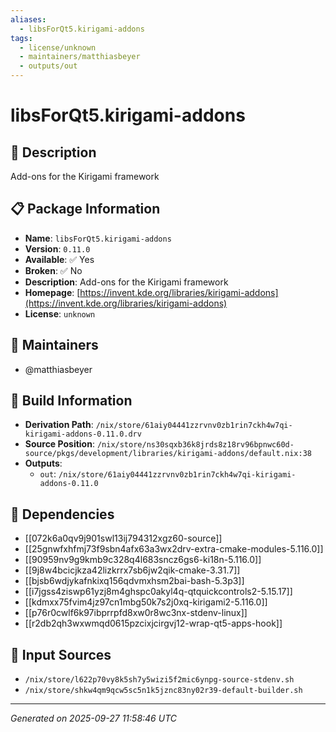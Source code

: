 ```yaml
---
aliases:
  - libsForQt5.kirigami-addons
tags:
  - license/unknown
  - maintainers/matthiasbeyer
  - outputs/out
---
```


# libsForQt5.kirigami-addons

## 📝 Description

Add-ons for the Kirigami framework

## 📋 Package Information

- **Name**: `libsForQt5.kirigami-addons`
- **Version**: `0.11.0`
- **Available**: ✅ Yes
- **Broken**: ✅ No
- **Description**: Add-ons for the Kirigami framework
- **Homepage**: [https://invent.kde.org/libraries/kirigami-addons](https://invent.kde.org/libraries/kirigami-addons)
- **License**: `unknown`
## 👥 Maintainers

- @matthiasbeyer


## 🔧 Build Information

- **Derivation Path**: `/nix/store/61aiy04441zzrvnv0zb1rin7ckh4w7qi-kirigami-addons-0.11.0.drv`
- **Source Position**: `/nix/store/ns30sqxb36k8jrds8z18rv96bpnwc60d-source/pkgs/development/libraries/kirigami-addons/default.nix:38`
- **Outputs**:
  - `out`:  `/nix/store/61aiy04441zzrvnv0zb1rin7ckh4w7qi-kirigami-addons-0.11.0`

## 🔗 Dependencies

- [[072k6a0qv9j901swl13ij794312xgz60-source]]
- [[25gnwfxhfmj73f9sbn4afx63a3wx2drv-extra-cmake-modules-5.116.0]]
- [[90959nv9g9kmb9c328q4l683sncz6gs6-ki18n-5.116.0]]
- [[9j8w4bcicjkza42lizkrrx7sb6jw2qik-cmake-3.31.7]]
- [[bjsb6wdjykafnkixq156qdvmxhsm2bai-bash-5.3p3]]
- [[i7jgss4ziswp61yzj8m4ghspc0akyl4q-qtquickcontrols2-5.15.17]]
- [[kdmxx75fvim4jz97cn1mbg50k7s2j0xq-kirigami2-5.116.0]]
- [[p76r0cwlf6k97ibprrpfd8xw0r8wc3nx-stdenv-linux]]
- [[r2db2qh3wxwmqd0615pzcixjcirgvj12-wrap-qt5-apps-hook]]

## 📁 Input Sources

- `/nix/store/l622p70vy8k5sh7y5wizi5f2mic6ynpg-source-stdenv.sh`
- `/nix/store/shkw4qm9qcw5sc5n1k5jznc83ny02r39-default-builder.sh`

---
*Generated on 2025-09-27 11:58:46 UTC*
